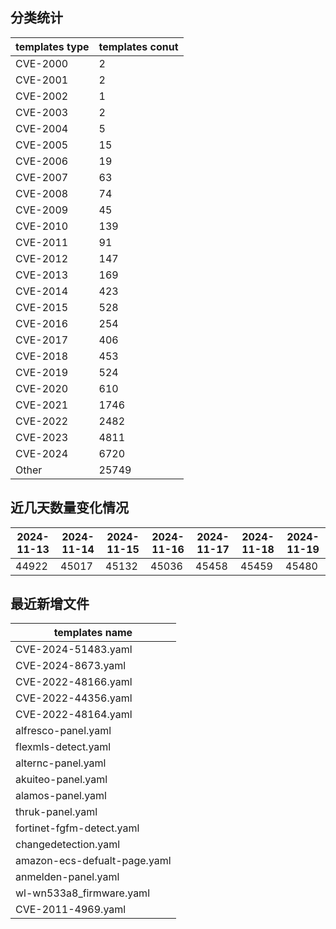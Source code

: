 ## 分类统计
| templates type | templates conut | 
| --- | --- |
| CVE-2000 | 2 |
| CVE-2001 | 2 |
| CVE-2002 | 1 |
| CVE-2003 | 2 |
| CVE-2004 | 5 |
| CVE-2005 | 15 |
| CVE-2006 | 19 |
| CVE-2007 | 63 |
| CVE-2008 | 74 |
| CVE-2009 | 45 |
| CVE-2010 | 139 |
| CVE-2011 | 91 |
| CVE-2012 | 147 |
| CVE-2013 | 169 |
| CVE-2014 | 423 |
| CVE-2015 | 528 |
| CVE-2016 | 254 |
| CVE-2017 | 406 |
| CVE-2018 | 453 |
| CVE-2019 | 524 |
| CVE-2020 | 610 |
| CVE-2021 | 1746 |
| CVE-2022 | 2482 |
| CVE-2023 | 4811 |
| CVE-2024 | 6720 |
| Other | 25749 |
## 近几天数量变化情况
|2024-11-13 | 2024-11-14 | 2024-11-15 | 2024-11-16 | 2024-11-17 | 2024-11-18 | 2024-11-19|
|--- | ------ | ------ | ------ | ------ | ------ | ---|
|44922 | 45017 | 45132 | 45036 | 45458 | 45459 | 45480|
## 最近新增文件
| templates name | 
| --- |
| CVE-2024-51483.yaml |
| CVE-2024-8673.yaml |
| CVE-2022-48166.yaml |
| CVE-2022-44356.yaml |
| CVE-2022-48164.yaml |
| alfresco-panel.yaml |
| flexmls-detect.yaml |
| alternc-panel.yaml |
| akuiteo-panel.yaml |
| alamos-panel.yaml |
| thruk-panel.yaml |
| fortinet-fgfm-detect.yaml |
| changedetection.yaml |
| amazon-ecs-defualt-page.yaml |
| anmelden-panel.yaml |
| wl-wn533a8_firmware.yaml |
| CVE-2011-4969.yaml |
